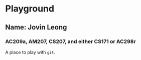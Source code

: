 # Playground
## Name: Jovin Leong
### AC209a, AM207, CS207, and either CS171 or AC298r

  A place to play with `git`.
